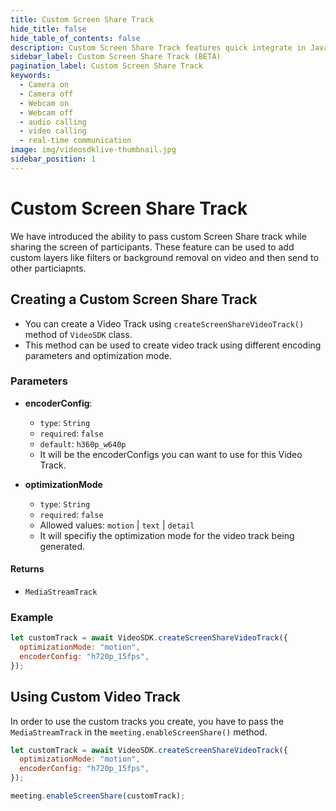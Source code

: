```yaml
---
title: Custom Screen Share Track
hide_title: false
hide_table_of_contents: false
description: Custom Screen Share Track features quick integrate in Javascript, React JS, Android, IOS, React Native, Flutter with Video SDK to add live video & audio conferencing to your applications.
sidebar_label: Custom Screen Share Track (BETA)
pagination_label: Custom Screen Share Track
keywords:
  - Camera on
  - Camera off
  - Webcam on
  - Webcam off
  - audio calling
  - video calling
  - real-time communication
image: img/videosdklive-thumbnail.jpg
sidebar_position: 1
---
```


# Custom Screen Share Track

We have introduced the ability to pass custom Screen Share track while sharing the screen of participants. These feature can be used to add custom layers like filters or background removal on video and then send to other particiapnts.

## Creating a Custom Screen Share Track

- You can create a Video Track using `createScreenShareVideoTrack()` method of `VideoSDK` class.
- This method can be used to create video track using different encoding parameters and optimization mode.

### Parameters

- **encoderConfig**:
  - `type`: `String`
  - `required`: `false`
  - `default`: `h360p_w640p`
  - It will be the encoderConfigs you can want to use for this Video Track. 

- **optimizationMode**
  - `type`: `String`
  - `required`: `false`
  - Allowed values: `motion` | `text` | `detail`
  - It will specifiy the optimization mode for the video track being generated.

#### Returns

- `MediaStreamTrack`

### Example

```javascript
let customTrack = await VideoSDK.createScreenShareVideoTrack({
  optimizationMode: "motion",
  encoderConfig: "h720p_15fps",
});
```

## Using Custom Video Track

In order to use the custom tracks you create, you have to pass the `MediaStreamTrack` in the `meeting.enableScreenShare()` method.

```javascript
let customTrack = await VideoSDK.createScreenShareVideoTrack({
  optimizationMode: "motion",
  encoderConfig: "h720p_15fps",
});

meeting.enableScreenShare(customTrack);
```